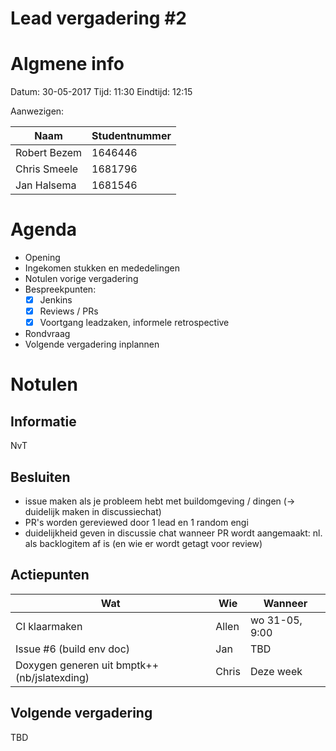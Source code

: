 # Lead vergadering #2

# Algmene info
Datum:    30-05-2017
Tijd:     11:30
Eindtijd: 12:15

Aanwezigen:

| Naam         | Studentnummer |
|--------------|---------------|
| Robert Bezem |       1646446 |
| Chris Smeele |       1681796 |
| Jan Halsema  |       1681546 |

# Agenda
- Opening
- Ingekomen stukken en mededelingen
- Notulen vorige vergadering
- Bespreekpunten:
  - [x] Jenkins
  - [x] Reviews / PRs
  - [x] Voortgang leadzaken, informele retrospective
- Rondvraag
- Volgende vergadering inplannen

# Notulen
## Informatie

NvT

## Besluiten

- issue maken als je probleem hebt met buildomgeving / dingen
  (-> duidelijk maken in discussiechat)
- PR's worden gereviewed door 1 lead en 1 random engi
- duidelijkheid geven in discussie chat wanneer PR wordt aangemaakt:
  nl. als backlogitem af is (en wie er wordt getagt voor review)

## Actiepunten

| Wat                                          | Wie    | Wanneer         |
|----------------------------------------------|--------|-----------------|
| CI klaarmaken                                | Allen  | wo 31-05,  9:00 |
| Issue #6 (build env doc)                     | Jan    | TBD             |
| Doxygen generen uit bmptk++ (nb/jslatexding) | Chris  | Deze week       |

## Volgende vergadering

TBD
